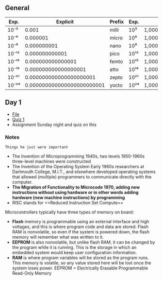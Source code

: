 
## General
| Exp.       | Explicit                    | Prefix  | Exp.       | Explicit                      | Prefix  |
|------------|-----------------------------|---------|------------|-------------------------------|---------|
| 10⁻³       | 0.001                       | milli   | 10³        | 1,000                         | kilo    |
| 10⁻⁶       | 0.000001                    | micro   | 10⁶        | 1,000,000                     | mega    |
| 10⁻⁹       | 0.000000001                 | nano    | 10⁹        | 1,000,000,000                 | giga    |
| 10⁻¹²      | 0.000000000001              | pico    | 10¹²       | 1,000,000,000,000             | tera    |
| 10⁻¹⁵      | 0.000000000000001           | femto   | 10¹⁵       | 1,000,000,000,000,000         | peta    |
| 10⁻¹⁸      | 0.000000000000000001        | atto    | 10¹⁸       | 1,000,000,000,000,000,000     | exa     |
| 10⁻²¹      | 0.000000000000000000001     | zepto   | 10²¹       | 1,000,000,000,000,000,000,000 | zetta   |
| 10⁻²⁴      | 0.000000000000000000000001  | yocto   | 10²⁴       | 1,000,000,000,000,000,000,000,000 | yotta   |

## Day 1
- [File](file:///C:/Users/Markus/OneDrive%20-%20BCIT/Desktop/term4/COMP-2825-Comp-Architecture/pts_part_1.pdf)
- [Quiz 1](file:///C:/Users/Markus/OneDrive%20-%20BCIT/Desktop/term4/COMP-2825-Comp-Architecture/Quiz%201.pdf)
- Assignment Sunday night and quiz on this
### Notes
	Things he just were important
- The Invention of Microprogramming 1940s, two levels 1950-1960s three-level machines were constructed 
- The Invention of the Operating System Early 1960s researchers at Dartmouth College, M.I.T., and elsewhere developed operating systems that allowed (multiple) programmers to communicate directly with the computer. 
- **The Migration of Functionality to Microcode 1970, adding new instructions without using hardware or in other words adding hardware (new machine instructions) by programming**
- RISC stands for ==Reduced Instruction Set Compute==

Microcontrollers typically have three types of memory on board:
- **Flash** memory is programmable using an external interface and high voltages, and this is where program code and data are stored. Flash RAM is nonvolatile, so even if the system is powered down, the flash memory will remember what was written to it. 
- **EEPROM** is also nonvolatile, but unlike flash RAM, it can be changed by the program while it is running. This is the storage in which an embedded system would keep user configuration information. 
- **RAM** is where program variables will be stored as the program runs. This memory is volatile, so any value stored here will be lost once the system loses power. EEPROM = Electrically Erasable Programmable Read-Only Memory